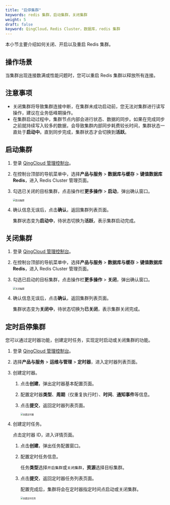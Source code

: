 ```yaml
---
title: "启停集群" 
keywords: redis 集群，启动集群，关闭集群
weight: 5
draft: false
keyword: QingCloud，Redis Cluster，数据库，redis 集群
---
```


本小节主要介绍如何关闭、开启以及重启 Redis 集群。

## 操作场景

当集群出现连接数满或性能问题时，您可以重启 Redis 集群以释放所有连接。

## 注意事项

- 关闭集群将导致集群连接中断，在集群未成功启动前，您无法对集群进行读写操作，建议在业务低峰期操作。
- 在集群启动过程中，集群节点内部会进行状态、数据的同步。如果在完成同步之前就持续写入较多的数据，会导致集群内部同步耗费较长时间，集群状态一直处于**启动中**。直到同步完成，集群状态才会切换到**活跃**。

## 启动集群

1. 登录  [QingCloud 管理控制台](https://console.qingcloud.com/login)。

2. 在控制台顶部的导航菜单中，选择**产品与服务** > **数据库与缓存** > **键值数据库 Redis**，进入 Redis Cluster 管理页面。

3. 勾选已关闭的目标集群，点击操作栏**更多操作** > **启动**，弹出确认窗口。

   <img src="../../../_images/start_redis.png" alt="启动集群" style="zoom:50%;" />

4. 确认信息无误后，点击**确认**，返回集群列表页面。

   集群状态变为**启动中**，待状态切换为**活跃**，表示集群启动完成。

## 关闭集群

1. 登录  [QingCloud 管理控制台](https://console.qingcloud.com/login)。

2. 在控制台顶部的导航菜单中，选择**产品与服务** > **数据库与缓存** > **键值数据库 Redis**，进入 Redis Cluster 管理页面。

3. 勾选已启动的目标集群，点击操作栏**更多操作** > **关闭**，弹出确认窗口。

   <img src="../../../_images/stop_redis.png" alt="关闭集群" style="zoom:50%;" />

4. 确认信息无误后，点击**确认**，返回集群列表页面。

   集群状态变为**关闭中**，待状态切换为**已关闭**，表示集群关闭完成。

## 定时启停集群

您可以通过定时器功能，创建定时任务，实现定时启动或关闭集群的功能。

1. 登录  [QingCloud 管理控制台](https://console.qingcloud.com/login)。

2. 选择**产品与服务** > **运维与管理** > **定时器**，进入定时器列表页面。

3. 创建定时器。

   1. 点击**创建**，弹出定时器基本配置页面。

   2. 配置定时器**类型**、**周期**（仅重复执行时）、**时间**、**通知事件**等信息。

   3. 点击**提交**，返回定时器列表页面。

      <img src="../../../_images/timer.png" alt="创建定时器" style="zoom:48%;" />

4. 创建定时任务。

   点击定时器 ID，进入详情页面。

   1. 点击**创建**，弹出任务配置窗口。

   2. 配置定时任务信息。

      任务**类型**选择`开启集群`或`关闭集群`，**资源**选择目标集群。

   3. 点击**提交**，返回定时器任务列表页面。

      配置完成后，集群将会在定时器指定时间点启动或关闭集群。

      <img src="../../../_images/timer_startredis.png" alt="创建定时任务" style="zoom:48%;" />



